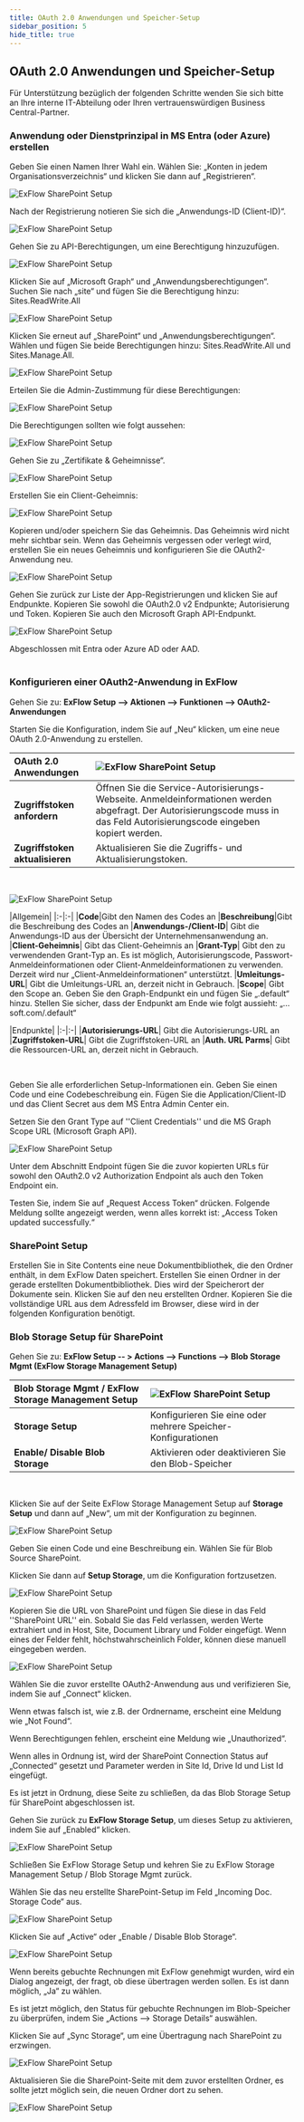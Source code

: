 ```yaml
---
title: OAuth 2.0 Anwendungen und Speicher-Setup
sidebar_position: 5
hide_title: true
---
```

## OAuth 2.0 Anwendungen und Speicher-Setup

Für Unterstützung bezüglich der folgenden Schritte wenden Sie sich bitte an Ihre interne IT-Abteilung oder Ihren vertrauenswürdigen Business Central-Partner.

### Anwendung oder Dienstprinzipal in MS Entra (oder Azure) erstellen

Geben Sie einen Namen Ihrer Wahl ein. Wählen Sie: „Konten in jedem Organisationsverzeichnis“ und klicken Sie dann auf „Registrieren“.
 
![ExFlow SharePoint Setup](../../images/sharepoint-setup-001.png)<br/>

Nach der Registrierung notieren Sie sich die „Anwendungs-ID (Client-ID)“.
 
![ExFlow SharePoint Setup](../../images/sharepoint-setup-002.png)<br/>

Gehen Sie zu API-Berechtigungen, um eine Berechtigung hinzuzufügen.
 
![ExFlow SharePoint Setup](../../images/sharepoint-setup-003.png)<br/>

Klicken Sie auf „Microsoft Graph“ und „Anwendungsberechtigungen“. <br/>
Suchen Sie nach „site“ und fügen Sie die Berechtigung hinzu: Sites.ReadWrite.All<br/>

 
![ExFlow SharePoint Setup](../../images/sharepoint-setup-004.png)<br/>

Klicken Sie erneut auf „SharePoint“ und „Anwendungsberechtigungen“. <br/>
Wählen und fügen Sie beide Berechtigungen hinzu: Sites.ReadWrite.All und Sites.Manage.All. <br/>

 ![ExFlow SharePoint Setup](../../images/sharepoint-setup-005.png)<br/>

Erteilen Sie die Admin-Zustimmung für diese Berechtigungen:

 
![ExFlow SharePoint Setup](../../images/sharepoint-setup-006.png)<br/>

Die Berechtigungen sollten wie folgt aussehen:
 
![ExFlow SharePoint Setup](../../images/sharepoint-setup-007.png)<br/>

Gehen Sie zu „Zertifikate & Geheimnisse“.
 
![ExFlow SharePoint Setup](../../images/sharepoint-setup-008.png)<br/>

Erstellen Sie ein Client-Geheimnis:
 
![ExFlow SharePoint Setup](../../images/sharepoint-setup-009.png)<br/>

Kopieren und/oder speichern Sie das Geheimnis. Das Geheimnis wird nicht mehr sichtbar sein. Wenn das Geheimnis vergessen oder verlegt wird, erstellen Sie ein neues Geheimnis und konfigurieren Sie die OAuth2-Anwendung neu.
 
![ExFlow SharePoint Setup](../../images/sharepoint-setup-010.png)<br/>

Gehen Sie zurück zur Liste der App-Registrierungen und klicken Sie auf Endpunkte.
Kopieren Sie sowohl die OAuth2.0 v2 Endpunkte; Autorisierung und Token. Kopieren Sie auch den Microsoft Graph API-Endpunkt.
<br/>

![ExFlow SharePoint Setup](../../images/sharepoint-setup-011.png)<br/>

Abgeschlossen mit Entra oder Azure AD oder AAD.<br/><br/>

### Konfigurieren einer OAuth2-Anwendung in ExFlow

Gehen Sie zu: **ExFlow Setup --> Aktionen --> Funktionen --> OAuth2-Anwendungen**

Starten Sie die Konfiguration, indem Sie auf „Neu“ klicken, um eine neue OAuth 2.0-Anwendung zu erstellen.
 

| OAuth 2.0 Anwendungen|![ExFlow SharePoint Setup](../../images/oauth-application-001.png)
|:-|:-|
|**Zugriffstoken anfordern**|Öffnen Sie die Service-Autorisierungs-Webseite. Anmeldeinformationen werden abgefragt. Der Autorisierungscode muss in das Feld Autorisierungscode eingeben kopiert werden.
|**Zugriffstoken aktualisieren**|Aktualisieren Sie die Zugriffs- und Aktualisierungstoken.
<br/>

![ExFlow SharePoint Setup](../../images/oauth-application-002.png)<br/>

|Allgemein|
|:-|:-|
|**Code**|Gibt den Namen des Codes an
|**Beschreibung**|Gibt die Beschreibung des Codes an
|**Anwendungs-/Client-ID**| Gibt die Anwendungs-ID aus der Übersicht der Unternehmensanwendung an.
|**Client-Geheimnis**| Gibt das Client-Geheimnis an
|**Grant-Typ**| Gibt den zu verwendenden Grant-Typ an. Es ist möglich, Autorisierungscode, Passwort-Anmeldeinformationen oder Client-Anmeldeinformationen zu verwenden. Derzeit wird nur „Client-Anmeldeinformationen“ unterstützt.
|**Umleitungs-URL**| Gibt die Umleitungs-URL an, derzeit nicht in Gebrauch.
|**Scope**| Gibt den Scope an. Geben Sie den Graph-Endpunkt ein und fügen Sie „.default“ hinzu. Stellen Sie sicher, dass der Endpunkt am Ende wie folgt aussieht: „…soft.com/.default“
<br/>

|Endpunkte|
|:-|:-|
|**Autorisierungs-URL**| Gibt die Autorisierungs-URL an
|**Zugriffstoken-URL**| Gibt die Zugriffstoken-URL an
|**Auth. URL Parms**| Gibt die Ressourcen-URL an, derzeit nicht in Gebrauch.

<br/>

Geben Sie alle erforderlichen Setup-Informationen ein. Geben Sie einen Code und eine Codebeschreibung ein. Fügen Sie die Application/Client-ID und das Client Secret aus dem MS Entra Admin Center ein.

Setzen Sie den Grant Type auf ''Client Credentials'' und die MS Graph Scope URL (Microsoft Graph API). <br/>

![ExFlow SharePoint Setup](../../images/oauth-application-003.png)<br/>

Unter dem Abschnitt Endpoint fügen Sie die zuvor kopierten URLs für sowohl den OAuth2.0 v2 Authorization Endpoint als auch den Token Endpoint ein. <br/>

Testen Sie, indem Sie auf „Request Access Token“ drücken. Folgende Meldung sollte angezeigt werden, wenn alles korrekt ist: „Access Token updated successfully.“ <br/>

### SharePoint Setup
Erstellen Sie in Site Contents eine neue Dokumentbibliothek, die den Ordner enthält, in dem ExFlow Daten speichert. Erstellen Sie einen Ordner in der gerade erstellten Dokumentbibliothek. Dies wird der Speicherort der Dokumente sein. Klicken Sie auf den neu erstellten Ordner. Kopieren Sie die vollständige URL aus dem Adressfeld im Browser, diese wird in der folgenden Konfiguration benötigt.

### Blob Storage Setup für SharePoint

Gehen Sie zu: **ExFlow Setup -- > Actions --> Functions --> Blob Storage Mgmt (ExFlow Storage Management Setup)** 

| Blob Storage Mgmt / ExFlow Storage Management Setup |![ExFlow SharePoint Setup](../../images/storage-setup-002.png)
|:-|:-|
|**Storage Setup**|Konfigurieren Sie eine oder mehrere Speicher-Konfigurationen
|**Enable/ Disable Blob Storage**|Aktivieren oder deaktivieren Sie den Blob-Speicher

<br/>

Klicken Sie auf der Seite ExFlow Storage Management Setup auf **Storage Setup** und dann auf „New“, um mit der Konfiguration zu beginnen.

![ExFlow SharePoint Setup](../../images/storage-setup-006.png)<br/>

Geben Sie einen Code und eine Beschreibung ein. Wählen Sie für Blob Source SharePoint.<br/>

Klicken Sie dann auf **Setup Storage**, um die Konfiguration fortzusetzen.

![ExFlow SharePoint Setup](../../images/storage-setup-003.png)<br/>

Kopieren Sie die URL von SharePoint und fügen Sie diese in das Feld ''SharePoint URL'' ein. Sobald Sie das Feld verlassen, werden Werte extrahiert und in Host, Site, Document Library und Folder eingefügt. Wenn eines der Felder fehlt, höchstwahrscheinlich Folder, können diese manuell eingegeben werden. <br/>

![ExFlow SharePoint Setup](../../images/storage-setup-004.png)<br/>

Wählen Sie die zuvor erstellte OAuth2-Anwendung aus und verifizieren Sie, indem Sie auf „Connect“ klicken. <br/>

Wenn etwas falsch ist, wie z.B. der Ordnername, erscheint eine Meldung wie „Not Found“. <br/>

Wenn Berechtigungen fehlen, erscheint eine Meldung wie „Unauthorized“. <br/>

Wenn alles in Ordnung ist, wird der SharePoint Connection Status auf „Connected“ gesetzt und Parameter werden in Site Id, Drive Id und List Id eingefügt. <br/>

Es ist jetzt in Ordnung, diese Seite zu schließen, da das Blob Storage Setup für SharePoint abgeschlossen ist. <br/>

Gehen Sie zurück zu **ExFlow Storage Setup**, um dieses Setup zu aktivieren, indem Sie auf „Enabled“ klicken. <br/>

![ExFlow SharePoint Setup](../../images/storage-setup-007.png)<br/>

Schließen Sie ExFlow Storage Setup und kehren Sie zu ExFlow Storage Management Setup / Blob Storage Mgmt zurück.<br/>

Wählen Sie das neu erstellte SharePoint-Setup im Feld „Incoming Doc. Storage Code“ aus. <br/>

![ExFlow SharePoint Setup](../../images/storage-setup-008.png)<br/>

Klicken Sie auf „Active“ oder „Enable / Disable Blob Storage“. <br/>

![ExFlow SharePoint Setup](../../images/storage-setup-010.png)<br/>

Wenn bereits gebuchte Rechnungen mit ExFlow genehmigt wurden, wird ein Dialog angezeigt, der fragt, ob diese übertragen werden sollen. Es ist dann möglich, „Ja“ zu wählen. <br/>

Es ist jetzt möglich, den Status für gebuchte Rechnungen im Blob-Speicher zu überprüfen, indem Sie „Actions --> Storage Details“ auswählen. <br/>

Klicken Sie auf „Sync Storage“, um eine Übertragung nach SharePoint zu erzwingen. <br/>

![ExFlow SharePoint Setup](../../images/storage-setup-009.png)<br/>

Aktualisieren Sie die SharePoint-Seite mit dem zuvor erstellten Ordner, es sollte jetzt möglich sein, die neuen Ordner dort zu sehen. <br/>

![ExFlow SharePoint Setup](../../images/storage-setup-005.png)<br/>

